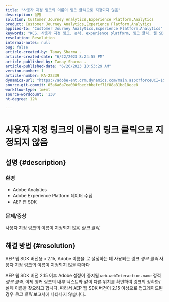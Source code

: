 ```yaml
---
title: "사용자 지정 링크의 이름이 링크 클릭으로 지정되지 않음"
description: 설명
solution: Customer Journey Analytics,Experience Platform,Analytics
product: Customer Journey Analytics,Experience Platform,Analytics
applies-to: "Customer Journey Analytics,Experience Platform,Analytics"
keywords: "KCS, 사용자 지정 링크, 분석, experience platform, 링크 클릭, 웹 SDK"
resolution: Resolution
internal-notes: null
bug: false
article-created-by: Tanay Sharma .
article-created-date: "6/22/2023 8:24:55 PM"
article-published-by: Tanay Sharma .
article-published-date: "6/26/2023 10:53:29 AM"
version-number: 1
article-number: KA-22339
dynamics-url: "https://adobe-ent.crm.dynamics.com/main.aspx?forceUCI=1&pagetype=entityrecord&etn=knowledgearticle&id=0b3f78d4-3a11-ee11-8f6d-6045bd006295"
source-git-commit: 05a6a6a7ea000fbedcbbefcf71f88a81bd18ece8
workflow-type: tm+mt
source-wordcount: '130'
ht-degree: 12%

---
```


# 사용자 지정 링크의 이름이 링크 클릭으로 지정되지 않음

## 설명 {#description}


### <b>환경</b>

- Adobe Analytics
- Adobe Experience Platform 데이터 수집
- AEP 웹 SDK


### <b>문제/증상</b>

사용자 지정 링크의 이름이 지정되지 않음 *링크 클릭.*


## 해결 방법 {#resolution}


AEP 웹 SDK 버전용 `<` 2.15, Adobe 이름을 로 설정하는 데 사용되는 링크 *링크 클릭* 사용자 지정 링크의 이름이 지정되지 않을 때마다

AEP 웹 SDK 버전 2.15 이후 Adobe 설정이 중지됨 `web.webInteraction.name` 정적 *링크 클릭*. 이제 앵커 링크의 내부 텍스트와 같이 다른 위치를 확인하여 링크의 정확한/실제 이름을 찾으려고 합니다. 따라서 AEP 웹 SDK 버전이 2.15 이상으로 업그레이드된 경우 *링크 클릭* 보고서에 나타나지 않습니다.
